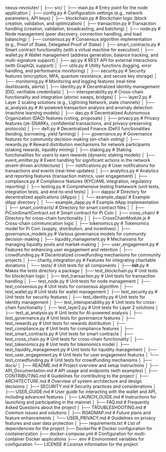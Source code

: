nexus-revoluter/
│
├── src/
│   ├── main.py                  # Entry point for the node application
│   ├── config.py                # Configuration settings (e.g., network parameters, API keys)
│   ├── blockchain.py            # Blockchain logic (block creation, validation, and optimization)
│   ├── transaction.py            # Transaction handling (creation, validation, broadcasting, and batching)
│   ├── node.py                  # Node management (peer discovery, connection handling, and load balancing)
│   ├── consensus.py             # Consensus algorithm implementation (e.g., Proof of Stake, Delegated Proof of Stake)
│   ├── smart_contracts.py       # Smart contract functionality (with a virtual machine for execution)
│   ├── wallet.py                # Wallet management (address generation, balance tracking, and multi-signature support)
│   ├── api.py                   # REST API for external interactions (with GraphQL support)
│   ├── utils.py                 # Utility functions (logging, error handling, and performance monitoring)
│   ├── security.py              # Security features (encryption, MFA, quantum resistance, and secure key storage)
│   ├── monitoring.py            # Monitoring and logging features (real-time dashboards, alerts)
│   ├── identity.py              # Decentralized identity management (DID, verifiable credentials)
│   ├── interoperability.py       # Cross-chain functionality and integration (atomic swaps, bridges)
│   ├── layer2.py                # Layer 2 scaling solutions (e.g., Lightning Network, state channels)
│   ├── ai_analysis.py           # AI-powered transaction analysis and anomaly detection (machine learning models)
│   ├── dao.py                   # Decentralized Autonomous Organization (DAO) features (voting, proposals)
│   ├── privacy.py               # Privacy features (zk-SNARKs, confidential transactions, and privacy-preserving protocols)
│   ├── defi.py                  # Decentralized Finance (DeFi) functionalities (lending, borrowing, yield farming)
│   ├── governance.py             # Governance features for community decision-making (on-chain voting)
│   ├── rewards.py               # Reward distribution mechanisms for network participants (staking rewards, liquidity mining)
│   ├── staking.py               # Staking functionalities for users to earn rewards (dynamic staking models)
│   ├── event_emitter.py         # Event handling for significant actions in the network (event-driven architecture)
│   ├── notifications.py          # User notifications for transactions and events (real-time updates)
│   ├── analytics.py             # Analytics and reporting features (transaction metrics, user engagement)
│   ├── compliance.py            # Compliance features (KYC/AML integration, regulatory reporting)
│   ├── testing.py               # Comprehensive testing framework (unit tests, integration tests, and end-to-end tests)
│   ├── dapps/                   # Directory for decentralized applications (dApps)
│   │   └── example_dapp/        # Example dApp directory
│   │       └── example_dapp.py  # Example dApp implementation
│   ├── smart_contracts/          # Directory for smart contract files
│   │   ├── PiCoinSmartContract.sol # Smart contract for Pi Coin
│   ├── cross_chain/             # Directory for cross-chain functionality
│   │   ├── CrossChainModule.js   # Cross-chain communication logic
│   ├── tokenomics.py            # Tokenomics model for Pi Coin (supply, distribution, and incentives)
│   ├── governance_models.py      # Various governance models for community decision-making
│   ├── liquidity_management.py    # Mechanisms for managing liquidity pools and market-making
│   ├── user_engagement.py        # Features for enhancing user engagement and retention
│   ├── crowdfunding.py           # Decentralized crowdfunding mechanisms for community projects
│   ├── charity_integration.py    # Features for integrating charitable donations
│   └── tests/                   # Unit tests for all components
│       ├── __init__.py          # Makes the tests directory a package
│       ├── test_blockchain.py   # Unit tests for blockchain logic
│       ├── test_transaction.py   # Unit tests for transaction handling
│       ├── test_node.py         # Unit tests for node management
│       ├── test_consensus.py    # Unit tests for consensus algorithm
│       ├── test_wallet.py       # Unit tests for wallet management
│       ├── test_security.py     # Unit tests for security features
│       ├── test_identity.py     # Unit tests for identity management
│       ├── test_interoperability.py # Unit tests for cross-chain functionality
│       ├── test_layer2.py       # Unit tests for Layer 2 solutions
│       ├── test_ai_analysis.py   # Unit tests for AI-powered analysis
│       ├── test_governance.py    # Unit tests for governance features
│       ├── test_rewards.py       # Unit tests for rewards distribution
│       ├── test_compliance.py    # Unit tests for compliance features
│       ├── test_smart_contracts.py # Unit tests for smart contracts
│       ├── test_cross_chain.py   # Unit tests for cross-chain functionality
│       ├── test_tokenomics.py    # Unit tests for tokenomics model
│       ├── test_liquidity_management.py # Unit tests for liquidity management
│       ├── test_user_engagement.py # Unit tests for user engagement features
│       └── test_crowdfunding.py   # Unit tests for crowdfunding mechanisms
│
├── docs/
│   ├── README.md                # Project overview and setup instructions
│   ├── API_Documentation.md     # API usage and endpoints (with examples)
│   ├── CONTRIBUTING.md          # Guidelines for contributing to the project
│   ├── ARCHITECTURE.md          # Overview of system architecture and design decisions
│   ├── SECURITY.md              # Security practices and considerations
│   ├── USER_GUIDE.md            # User guide for interacting with the wallet and API, including advanced features
│   ├── LAUNCH_GUIDE.md          # Instructions for launching and participating in the mainnet
│   ├── FAQ.md                   # Frequently Asked Questions about the project
│   ├── TROUBLESHOOTING.md       # Common issues and solutions
│   ├── ROADMAP.md               # Future plans and feature enhancements
│   └── USER_PRIVACY.md          # Guidelines on privacy features and user data protection
│
├── requirements.txt             # List of dependencies for the project
├── Dockerfile                   # Docker configuration for containerization
├── docker-compose.yml           # Configuration for multi-container Docker applications
├── .env                         # Environment variables for configuration
└── LICENSE                      # License information for the project
